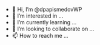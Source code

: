 - 👋 Hi, I’m @dpapismedovWP
- 👀 I’m interested in ...
- 🌱 I’m currently learning ...
- 💞️ I’m looking to collaborate on ...
- 📫 How to reach me ...

<!---
dpapismedovWP/dpapismedovWP is a ✨ special ✨ repository because its `README.md` (this file) appears on your GitHub profile.
You can click the Preview link to take a look at your changes.
--->
